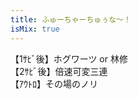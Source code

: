 ```yaml
---
title: ふゅーちゃーちゅぅな～！
isMix: true
---
```


【1ｻﾋﾞ後】ホグワーツ or 林修<br />
【2ｻﾋﾞ後】倍速可変三連<br />
【ｱｳﾄﾛ】その場のノリ<br />
